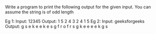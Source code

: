  Write a program to print the following output for the given input. You can assume the string is of odd length

Eg 1: Input: 12345
       Output:
1       5
  2   4
    3
  2  4
1      5
Eg 2: Input: geeksforgeeks
         Output:
g                         s
  e                     k
    e                 e
      k             e
        s         g
          f      r
             o
          f     r
        s         g
      k             e
    e                 e
  e                      k
g                          s 
